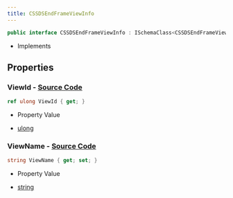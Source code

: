 ```yaml
---
title: CSSDSEndFrameViewInfo
---
```


```csharp
public interface CSSDSEndFrameViewInfo : ISchemaClass<CSSDSEndFrameViewInfo>, ISchemaField, ISchemaClass, INativeHandle
```

- Implements

## Properties

### **ViewId** - [Source Code](https://github.com/swiftly-solution/swiftlys2/blob/main/managed/src/SwiftlyS2.Generated/Schemas/Interfaces/CSSDSEndFrameViewInfo.cs#L16)

```csharp
ref ulong ViewId { get; }
```

- Property Value

- [ulong](https://learn.microsoft.com/dotnet/api/system.uint64)

### **ViewName** - [Source Code](https://github.com/swiftly-solution/swiftlys2/blob/main/managed/src/SwiftlyS2.Generated/Schemas/Interfaces/CSSDSEndFrameViewInfo.cs#L18)

```csharp
string ViewName { get; set; }
```

- Property Value

- [string](https://learn.microsoft.com/dotnet/api/system.string)

